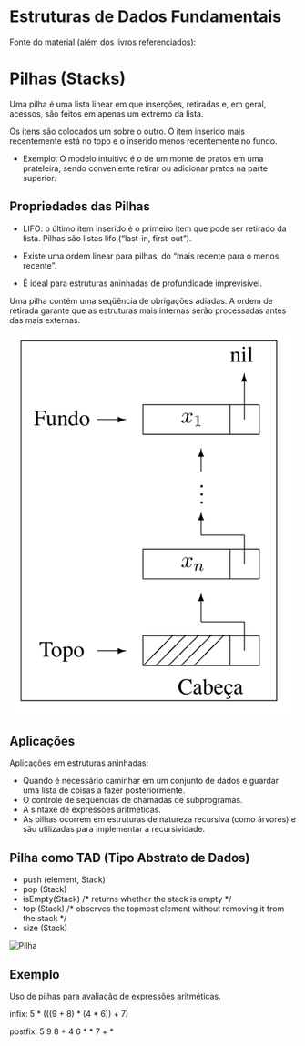 # Estruturas de Dados Fundamentais
  
Fonte do material (além dos livros referenciados):

# Pilhas (Stacks) 

Uma pilha é uma lista linear em que inserções, retiradas e, em geral, acessos, são feitos em apenas um  extremo da lista.


Os itens são colocados um sobre o outro. O item inserido mais recentemente está no topo e o inserido menos recentemente no fundo.

   + Exemplo: O modelo intuitivo é o de um monte de pratos em uma prateleira, sendo conveniente retirar ou adicionar pratos na parte superior.

## Propriedades das Pilhas

   + LIFO: o último item inserido é o primeiro item que pode ser retirado da lista. Pilhas são listas lifo (“last-in, first-out”).

   + Existe uma ordem linear para pilhas, do “mais recente para o menos recente”.

   + É ideal para estruturas aninhadas de profundidade imprevisível.

Uma pilha contém uma seqüência de obrigações adiadas. A ordem de retirada garante que as estruturas mais internas serão processadas antes das mais externas.

![Pilha implementada com lista linear](pilha.png)


## Aplicações 

Aplicações em estruturas aninhadas:

   + Quando é necessário caminhar em um conjunto de dados e guardar uma
lista de coisas a fazer posteriormente.
   + O controle de seqüências de chamadas de subprogramas. 
   + A sintaxe de expressões aritméticas.
   + As pilhas ocorrem em estruturas de natureza recursiva (como árvores) e são utilizadas para implementar a recursividade.

## Pilha como TAD (Tipo Abstrato de Dados) 

   + push (element, Stack)
   + pop (Stack) 
   + isEmpty(Stack) /* returns whether the stack is empty */
   + top (Stack) /* observes the topmost element without removing it from the stack */
   + size (Stack)

![Pilha](https://upload.wikimedia.org/wikipedia/commons/b/b4/Lifo_stack.png)

## Exemplo

Uso de pilhas para avaliação de expressões aritméticas.

infix: 5 * (((9 + 8) * (4 * 6)) + 7)

postfix: 5 9 8 + 4 6 * * 7 + *
